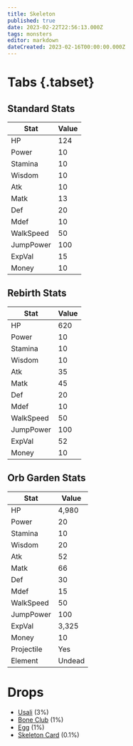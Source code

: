 ```yaml
---
title: Skeleton
published: true
date: 2023-02-22T22:56:13.000Z
tags: monsters
editor: markdown
dateCreated: 2023-02-16T00:00:00.000Z
---
```


# Tabs {.tabset}

## Standard Stats

|Stat|Value|
|-|-|
|HP|124|
|Power|10|
|Stamina|10|
|Wisdom|10|
|Atk|10|
|Matk|13|
|Def|20|
|Mdef|10|
|WalkSpeed|50|
|JumpPower|100|
|ExpVal|15|
|Money|10|
## Rebirth Stats

|Stat|Value|
|-|-|
|HP|620|
|Power|10|
|Stamina|10|
|Wisdom|10|
|Atk|35|
|Matk|45|
|Def|20|
|Mdef|10|
|WalkSpeed|50|
|JumpPower|100|
|ExpVal|52|
|Money|10|
## Orb Garden Stats

|Stat|Value|
|-|-|
|HP|4,980|
|Power|20|
|Stamina|10|
|Wisdom|20|
|Atk|52|
|Matk|66|
|Def|30|
|Mdef|15|
|WalkSpeed|50|
|JumpPower|100|
|ExpVal|3,325|
|Money|10|
|Projectile|Yes|
|Element|Undead|

# Drops
 * [Usali](/items/usali.md) (3%)
 * [Bone Club](/items/bone-club.md) (1%)
 * [Egg](/items/egg.md) (1%)
 * [Skeleton Card](/items/skeleton-card.md) (0.1%)
